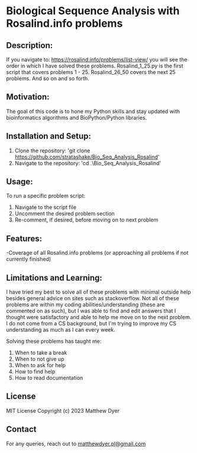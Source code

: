 # Biological Sequence Analysis with Rosalind.info problems

## Description: 
If you navigate to: https://rosalind.info/problems/list-view/ you will 
see the order in which I have solved these problems. Rosalind_1_25.py is the first
script that covers problems 1 - 25. Rosalind_26_50 covers the next 25 problems.
And so on and so forth.

## Motivation: 
The goal of this code is to hone my Python skills and stay updated with
bioinformatics algorithms and BioPython/Python libraries.

## Installation and Setup: 
1. Clone the repository: 'git clone https://github.com/stratashake/Bio_Seq_Analysis_Rosalind'
2. Navigate to the repository: 'cd .\Bio_Seq_Analysis_Rosalind'

## Usage: 
To run a specific problem script:
1. Navigate to the script file
2. Uncomment the desired problem section
3. Re-comment, if desired, before moving on to next problem

## Features: 
-Coverage of all Rosalind.info problems (or approaching all problems if 
not currently finished)

## Limitations and Learning:
I have tried my best to solve all of these problems with minimal outside help
besides general advice on sites such as stackoverflow. Not all of these problems
are within my coding abilities/understanding (these are commented on as such), but 
I was able to find and edit answers that I thought were satisfactory and able 
to help me move on to the next problem. I do not come from a CS background, 
but I'm trying to improve my CS understanding as much as I can every week. 

Solving these problems has taught me:
1. When to take a break
2. When to not give up
3. When to ask for help
4. How to find help
5. How to read documentation

## License
MIT License
Copyright (c) 2023 Matthew Dyer

## Contact
For any queries, reach out to matthewdyer.pl@gmail.com



